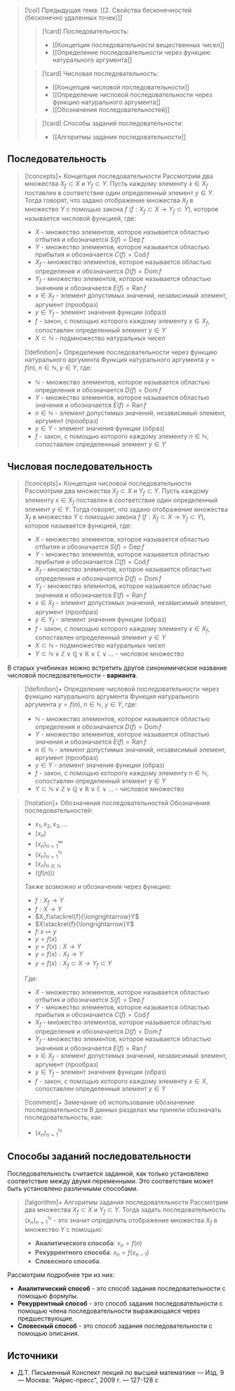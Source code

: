 > [!col] Предыдущая тема: [[2. Свойства бесконечностей (бесконечно удаленных точек)]]
>> [!card] Последовательность:
>> * [[Концепция последовательности вещественных чисел]]
>> * [[Определение последовательности через функцию натурального аргумента]]
>
>> [!card] Числовая последовательность:
>> * [[Концепция числовой последовательности]]
>> * [[Определение числовой последовательности через функцию натурального аргумента]]
>> * [[Обозначения последовательностей]]
>
>> [!card] Способы заданий последовательности:
>>* [[Алгоритмы задания последовательности]]
> 
## Последовательность
> [!concepts]+ Концепция последовательности 
> Рассмотрим два множества $X_f \subset X$ и $Y_f \subset Y$. Пусть каждому элементу $x \in X_f$ поставлен в соответствие один определенный элемент $y \in Y$. Тогда говорят, что задано отображение множества $X_f$ в множество $Y$ с помощью закона $f$ $(f: X_f \subset X \rightarrow Y_f \subset Y)$, которое называется числовой функцией, где:
> * $X$ - множество элементов, которое называется областью отбытия и обозначается $S(f) = \operatorname{Dep} f$
> * $Y$ - множество элементов, которое называется областью прибытия и обозначается $C(f) = \operatorname{Cod} f$
> * $X_f$ - множество элементов, которое называется областью определения и обозначается $D(f) = \operatorname{Dom} f$
> * $Y_f$ - множество элементов, которое называется областью значения и обозначается $E(f) = \operatorname{Ran} f$
> * $x \in X_f$ - элемент допустимых значений, независимый элемент, аргумент (прообраз)
> * $y \in Y_f$ - элемент значения функции (образ)
> * $f$ - закон, с помощью которого каждому элементу $x \in X_f$, сопоставлен определенный элемент $y \in Y$
> * $X \subset \mathbb N$ - подмножество натуральных чисел

> [!definition]+ Определение последовательности через функцию натурального аргумента
> Функция натурального аргумента $y = f(n), \; n \in \mathbb N, \; y \in Y$, где:
> * $\mathbb N$ - множество элементов, которое называется областью определения и обозначается $D(f) = \operatorname{Dom} f$
> * $Y$ - множество элементов, которое называется областью значения и обозначается $E(f) = \operatorname{Ran} f$
> * $n \in \mathbb N$ - элемент допустимых значений, независимый элемент, аргумент (прообраз)
> * $y \in Y$ - элемент значения функции (образ)
> * $f$ - закон, с помощью которого каждому элементу $n \in \mathbb N$, сопоставлен определенный элемент $y \in Y$

## Числовая последовательность
> [!concepts]+ Концепция числовой последовательности
> Рассмотрим два множества $X_f \subset X$ и $Y_f \subset Y$. Пусть каждому элементу $x \in X_f$ поставлен в соответствие один определенный элемент $y \in Y$. Тогда говорят, что задано отображение множества $X_f$ в множество $Y$ с помощью закона $f$ $(f: X_f \subset X \rightarrow Y_f \subset Y)$, которое называется функцией, где:
> * $X$ - множество элементов, которое называется областью отбытия и обозначается $S(f) = \operatorname{Dep} f$
> * $Y$ - множество элементов, которое называется областью прибытия и обозначается $C(f) = \operatorname{Cod} f$
> * $X_f$ - множество элементов, которое называется областью определения и обозначается $D(f) = \operatorname{Dom} f$
> * $Y_f$ - множество элементов, которое называется областью значения и обозначается $E(f) = \operatorname{Ran} f$
> * $x \in X_f$ - элемент допустимых значений, независимый элемент, аргумент (прообраз)
> * $y \in Y_f$ - элемент значения функции (образ)
> * $f$ - закон, с помощью которого каждому элементу $x \in X_f$, сопоставлен определенный элемент $y \in Y$
> * $X \subset \mathbb N$ - подмножество натуральных чисел
> * $Y \subset \mathbb N \vee \mathbb Z \vee \mathbb Q \vee \mathbb R \vee \mathbb C  \vee ...$ - числовое множество

В старых учебниках можно встретить другое синонимическое название числовой последовательности - **варианта**. 

> [!definition]+ Определение числовой последовательности через функцию натурального аргумента
> Функция натурального аргумента $y = f(n), \; n \in \mathbb N, \; y \in Y$, где:
> * $\mathbb N$ - множество элементов, которое называется областью определения и обозначается $D(f) = \operatorname{Dom} f$
> * $Y$ - множество элементов, которое называется областью значения и обозначается $E(f) = \operatorname{Ran} f$
> * $n \in \mathbb N$ - элемент допустимых значений, независимый элемент, аргумент (прообраз)
> * $y \in Y$ - элемент значения функции (образ)
> * $f$ - закон, с помощью которого каждому элементу $n \in \mathbb N$, сопоставлен определенный элемент $y \in Y$
> * $Y \subset \mathbb N \vee \mathbb Z \vee \mathbb Q \vee \mathbb R \vee \mathbb C  \vee ...$ - числовое множество

> [!notation]+ Обозначения последовательностей
> Обозначения последовательностей:
> * $x_1, x_2, x_3, ...$
> * $(x_n)$
> * $(x_n)_{n=1}^{\infty}$
> * $(x_n)_{n=1}^{\mathbb N}$
> * $(x_n)_{n \in \mathbb N}$
> * $\big((f(n))\big)$
> 
> Также возможно и обозначения через функцию:
> * $f:X_f\to Y$
> * $f:X \to Y$
> * $X_f\stackrel{f}{\longrightarrow}Y$
> * $X\stackrel{f}{\longrightarrow}Y$
> * $f\colon x\mapsto y$
> * $y=f(x)$
> * $y=f(x): X \rightarrow Y$
> * $y=f(x): X_f \rightarrow Y$
> * $y=f(x):X_f \subset X \rightarrow Y_f \subset Y$
> 
> Где:
> * $X$ - множество элементов, которое называется областью отбытия и обозначается $S(f) = \operatorname{Dep} f$
> * $Y$ - множество элементов, которое называется областью прибытия и обозначается $C(f) = \operatorname{Cod} f$
> * $X_f$ - множество элементов, которое называется областью определения и обозначается $D(f) = \operatorname{Dom} f$
> * $Y_f$ - множество элементов, которое называется областью значения и обозначается $E(f) = \operatorname{Ran} f$
> * $x \in X_f$ - элемент допустимых значений, независимый элемент, аргумент (прообраз)
> * $y \in Y_f$ - элемент значения функции (образ)
> * $f$ - закон, с помощью которого каждому элементу $x \in X$, сопоставлен определенный элемент $y \in Y$
> 

> [!comment]+ Замечание об использование обозначение последовательности 
> В данных разделах мы приняли обозначать последовательность, как:  
> * $(x_n)_{n=1}^{\mathbb N}$

## Способы заданий последовательности
Последовательность считается заданной, как только установлено соответствие между двумя переменными. Это соответствие может быть установлено различными способами.

> [!algorithm]+ Алгоритмы задания последовательности
> Рассмотрим два множества $X_f \subset X$ и $Y_f \subset Y$. Тогда задать последовательность $(x_n)_{n=1}^{\mathbb N}$ - это значит определить отображение множества $X_f$ в множество $Y$ c помощью:   
> * **Аналитического способа**: $x_n = f(n)$ 
> * **Рекуррентного способа**: $x_n = f(x_{n-1})$
> * **Словесного способа**. 

Рассмотрим подробнее три из них: 
* **Аналитический способ** - это способ задания последовательности с помощью формулы.
* **Рекуррентный способ** - это способ задания последовательности с помощью члена последовательности выражающаяся через предшествующие. 
* **Словесный способ** - это способ задания последовательности с помощью описания. 

## Источники
* Д.Т. Письменный Конспект лекций по высшей математике _—_ Изд. 9 — Москва: "Айрис-пресс", 2009 г. — 127-128 с